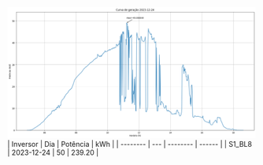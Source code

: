 ![My Image](24_12_2023-S1_BL8.png)
| Inversor | Dia | Potência | kWh    |
| -------- | --- | -------- | ------ |
| S1_BL8       | 2023-12-24  | 50       | 239.20 |